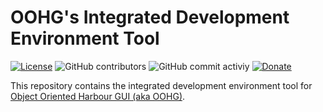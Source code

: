 # OOHG's Integrated Development Environment Tool

[![License](https://img.shields.io/badge/license-GPLv2%20%2B%20Library%20Exception-blue.svg)](LICENSE.txt "License")
![GitHub contributors](https://img.shields.io/github/contributors/oohg/core)
![GitHub commit activiy](https://img.shields.io/github/commit-activity/y/oohg/core)
[![Donate](https://img.shields.io/badge/Donate-Now-ff4500.svg)](https://www.paypal.com/cgi-bin/webscr?cmd=_donations&business=VYXQYCKWXLWAG&currency_code=USD&source=url "Donate Now")

This repository contains the integrated development environment tool for [Object Oriented Harbour GUI (aka OOHG)](https://github.com/oohg/core).
